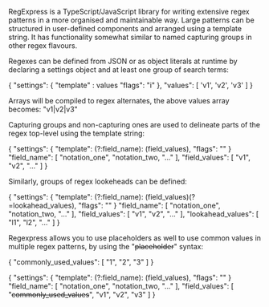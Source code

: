 RegExpress is a TypeScript/JavaScript library for writing extensive regex patterns in a more organised and maintainable way. Large patterns can be structured in user-defined components and arranged using a template string. It has functionality somewhat similar to named capturing groups in other regex flavours.

Regexes can be defined from JSON or as object literals at runtime by declaring a settings object and at least one group of search terms:

{
    "settings": {
        "template" : values
        "flags": "i"
    },
    "values": [
        'v1',
        'v2',
        'v3'
    ]
}

Arrays will be compiled to regex alternates, the above values array becomes: "v1|v2|v3"

Capturing groups and non-capturing ones are used to delineate parts of the regex top-level using the template string:

{
    "settings": {
        "template": (?:field_name): (field_values),
        "flags": ""
    }
    "field_name": [
        "notation_one",
        "notation_two,
        "..."
    ],
    "field_values": [
        "v1",
        "v2",
        "..."
    ]
}

Similarly, groups of regex lookeheads can be defined:

{
    "settings": {
        "template": (?:field_name): (field_values)(?=lookahead_values),
        "flags": ""
    }
    "field_name": [
        "notation_one",
        "notation_two,
        "..."
    ],
    "field_values": [
        "v1",
        "v2",
        "..."
    ],
    "lookahead_values": [
        "l1",
        "l2",
        "..."
    ]
}

Regexpress allows you to use placeholders as well to use common values in multiple regex patterns, by using the "~~placeholder~~" syntax:

{
    "commonly_used_values": [
        "1",
        "2",
        "3"
    ]
}

{
    "settings": {
        "template": (?:field_name): (field_values),
        "flags": ""
    }
    "field_name": [
        "notation_one",
        "notation_two,
        "..."
    ],
    "field_values": [
        "~~commonly_used_values~~",
        "v1",
        "v2",
        "v3"
    ]
}